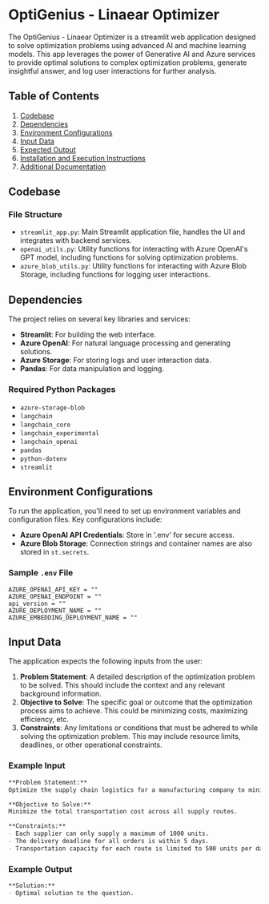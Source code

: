 # OptiGenius - Linaear Optimizer

The OptiGenius - Linaear Optimizer is a streamlit web application designed to solve optimization problems using advanced AI and machine learning models. This app leverages the power of Generative AI and Azure services to provide optimal solutions to complex optimization problems, generate insightful answer, and log user interactions for further analysis.

## Table of Contents
1. [Codebase](#codebase)
2. [Dependencies](#dependencies)
3. [Environment Configurations](#environment-configurations)
4. [Input Data](#example-input)
5. [Expected Output](#example-output)
6. [Installation and Execution Instructions](#installation-and-execution-instructions)
7. [Additional Documentation](#additional-documentation)

## Codebase

### File Structure
- `streamlit_app.py`: Main Streamlit application file, handles the UI and integrates with backend services.
- `openai_utils.py`: Utility functions for interacting with Azure OpenAI's GPT model, including functions for solving optimization problems.
- `azure_blob_utils.py`: Utility functions for interacting with Azure Blob Storage, including functions for logging user interactions.

## Dependencies

The project relies on several key libraries and services:

- **Streamlit**: For building the web interface.
- **Azure OpenAI**: For natural language processing and generating solutions.
- **Azure Storage**: For storing logs and user interaction data.
- **Pandas**: For data manipulation and logging.

### Required Python Packages
- `azure-storage-blob`
- `langchain`
- `langchain_core`
- `langchain_experimental`
- `langchain_openai`
- `pandas`
- `python-dotenv`
- `streamlit`

## Environment Configurations

To run the application, you'll need to set up environment variables and configuration files. Key configurations include:

- **Azure OpenAI API Credentials**: Store in '.env' for secure access.
- **Azure Blob Storage**: Connection strings and container names are also stored in `st.secrets`.

### Sample `.env` File
```env
AZURE_OPENAI_API_KEY = ""
AZURE_OPENAI_ENDPOINT = ""
api_version = ""
AZURE_DEPLOYMENT_NAME = ""
AZURE_EMBEDDING_DEPLOYMENT_NAME = ""
```

## Input Data

The application expects the following inputs from the user:

1. **Problem Statement**: A detailed description of the optimization problem to be solved. This should include the context and any relevant background information.
2. **Objective to Solve**: The specific goal or outcome that the optimization process aims to achieve. This could be minimizing costs, maximizing efficiency, etc.
3. **Constraints**: Any limitations or conditions that must be adhered to while solving the optimization problem. This may include resource limits, deadlines, or other operational constraints.

### Example Input
```markdown
**Problem Statement:** 
Optimize the supply chain logistics for a manufacturing company to minimize total transportation costs while meeting delivery deadlines.

**Objective to Solve:** 
Minimize the total transportation cost across all supply routes.

**Constraints:** 
- Each supplier can only supply a maximum of 1000 units.
- The delivery deadline for all orders is within 5 days.
- Transportation capacity for each route is limited to 500 units per day.
```
### Example Output
```markdown
**Solution:**
- Optimal solution to the question.
```
